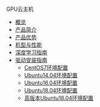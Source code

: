 <div class="sidebar_title icon__uhost"> GPU云主机</div>

* [概览](ai/gpu/overview)
* [产品简介](ai/gpu/introduction)
* [产品优势](ai/gpu/advantage)
* [机型与性能](ai/gpu/type)
* [深度学习指南](ai/gpu/practice)
* [驱动安装指南](ai/gpu/operation/index)
    * [CentOS7环境配置](ai/gpu/operation/centos7_cuda)
    * [Ubuntu14.04环境配置](ai/gpu/operation/ubuntu14_cuda)
    * [Ubuntu16.04环境配置](ai/gpu/operation/ubuntu16_cuda)
    * [Ubuntu18.04环境配置](ai/gpu/operation/ubuntu18_cuda)
    * [高版本Ubuntu18.04环境配置](ai/gpu/operation/ubuntu18_high_cuda)





​    


​    
​        
